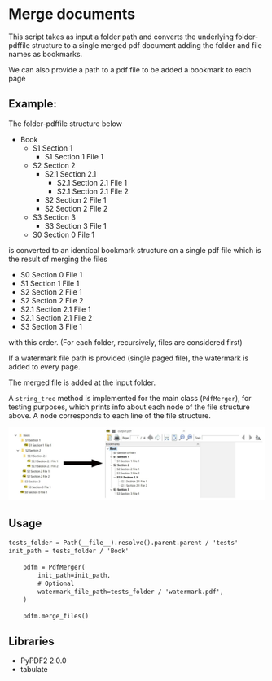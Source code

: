 # Merge documents

This script takes as input a folder path and converts the underlying folder-pdffile structure to a single merged pdf document adding the folder and file names as bookmarks.

We can also provide a path to a pdf file to be added a bookmark to each page

## Example:

The folder-pdffile structure below

- Book
  - S1 Section 1
    - S1 Section 1 File 1
  - S2 Section 2
    - S2.1 Section 2.1
      - S2.1 Section 2.1 File 1
      - S2.1 Section 2.1 File 2
    - S2 Section 2 File 1
    - S2 Section 2 File 2
  - S3 Section 3
    - S3 Section 3 File 1
  - S0 Section 0 File 1

is converted to an identical bookmark structure on a single pdf file which is the result of merging the files

- S0 Section 0 File 1
- S1 Section 1 File 1
- S2 Section 2 File 1
- S2 Section 2 File 2
- S2.1 Section 2.1 File 1
- S2.1 Section 2.1 File 2
- S3 Section 3 File 1

with this order. (For each folder, recursively, files are considered first)

If a watermark file path is provided (single paged file), the watermark is added to every page.

The merged file is added at the input folder.

A `string_tree` method is implemented for the main class (`PdfMerger`), for testing purposes, which prints info about each node of the file structure above. A node corresponds to each line of the file structure.

![](resources/folders-to-pdf.jpg)

## Usage

```
tests_folder = Path(__file__).resolve().parent.parent / 'tests'
init_path = tests_folder / 'Book'

    pdfm = PdfMerger(
        init_path=init_path,
        # Optional
        watermark_file_path=tests_folder / 'watermark.pdf',
    )

    pdfm.merge_files()
```

## Libraries

- PyPDF2 2.0.0
- tabulate
